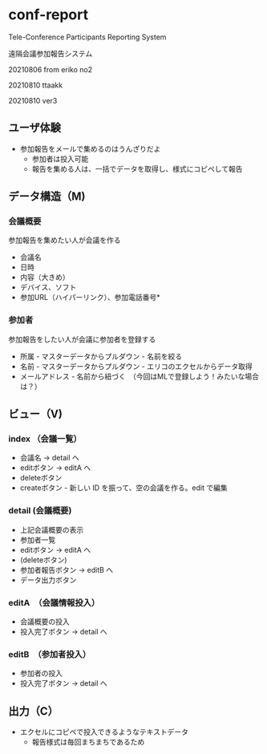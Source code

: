 # conf-report

Tele-Conference Participants Reporting System

遠隔会議参加報告システム

20210806 from eriko no2

20210810 ttaakk

20210810 ver3

## ユーザ体験

* 参加報告をメールで集めるのはうんざりだよ
  * 参加者は投入可能
  * 報告を集める人は、一括でデータを取得し、様式にコピペして報告

## データ構造（M)

### 会議概要

参加報告を集めたい人が会議を作る

* 会議名
* 日時
* 内容（大きめ）
* デバイス、ソフト
* 参加URL（ハイパーリンク）、参加電話番号*

### 参加者

参加報告をしたい人が会議に参加者を登録する

* 所属 - マスターデータからプルダウン - 名前を絞る
* 名前 - マスターデータからプルダウン - エリコのエクセルからデータ取得
* メールアドレス - 名前から紐づく　（今回はMLで登録しよう！みたいな場合は？）

## ビュー（V)

### index （会議一覧）

* 会議名 -> detail へ
* editボタン -> editA へ
* deleteボタン
* createボタン - 新しい ID を振って、空の会議を作る。edit で編集

### detail (会議概要)

* 上記会議概要の表示
* 参加者一覧
* editボタン -> editA へ
* (deleteボタン)
* 参加者報告ボタン -> editB へ
* データ出力ボタン

### editA　（会議情報投入）

* 会議概要の投入
* 投入完了ボタン -> detail へ

### editB　（参加者投入）

* 参加者の投入
* 投入完了ボタン -> detail へ

## 出力（C）

* エクセルにコピペで投入できるようなテキストデータ
  * 報告様式は毎回まちまちであるため
